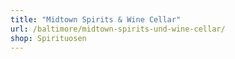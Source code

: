 ```yaml
---
title: "Midtown Spirits & Wine Cellar"
url: /baltimore/midtown-spirits-und-wine-cellar/
shop: Spirituosen
---
```


